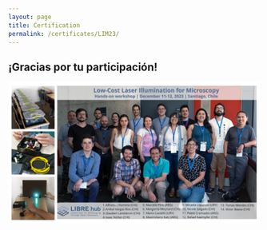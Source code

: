 ```yaml
---
layout: page
title: Certification
permalink: /certificates/LIM23/
---
```


## ¡Gracias por tu participación!

<img src="/images/workshops/lim_2023.png" data-action="zoom">
